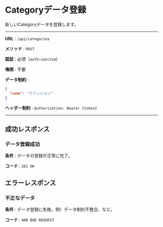 # Categoryデータ登録

新しいCategoryデータを登録します。

---

**URL** : `/api/categories`

**メソッド** : `POST`

**認証** : 必須（`auth:sanctum`）

**権限** : 不要

**データ制約** :

```json
{
  "name": "ファッション"
}

```

**ヘッダー制約** : `Authorization: Bearer {token}`  

---

## 成功レスポンス

### データ登録成功

**条件** : データの登録が正常に完了。

**コード** : `201 OK`

## エラーレスポンス

### 不正なデータ

**条件** : データ登録に失敗。例）データ制約不整合、など。

**コード** : `400 BAD REQUEST`
